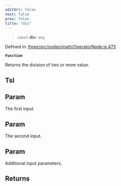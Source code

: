 ```yaml
---
editUrl: false
next: false
prev: false
title: "div"
---
```


> `const` **div**: `any`

Defined in: [three/src/nodes/math/OperatorNode.js:473](https://github.com/DefinitelyMaybe/three-i18n/blob/fa57b79433d1c349ffb23a78727299c8d4190136/three/src/nodes/math/OperatorNode.js#L473)

**`Function`**

Returns the division of two or more value.

## Tsl

## Param

The first input.

## Param

The second input.

## Param

Additional input parameters.

## Returns
